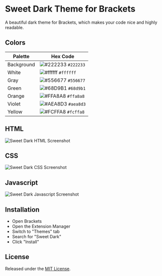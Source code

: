 # Sweet Dark Theme for Brackets
A beautiful dark theme for Brackets, which makes your code nice and highly readable.

## Colors
Palette | Hex Code
--- | ---
Background | ![#222233](https://placehold.it/15/222233/ffffff?text=+) `#222233`
White | ![#ffffff](https://placehold.it/15/ffffff/000000?text=+) `#ffffff`
Gray | ![#556677](https://placehold.it/15/556677/000000?text=+) `#556677`
Green | ![#68D9B1](https://placehold.it/15/68d9b1/000000?text=+) `#68d9b1`
Orange | ![#FFA8A8](https://placehold.it/15/ffa8a8/000000?text=+) `#ffa8a8`
Violet | ![#AEA8D3](https://placehold.it/15/aea8d3/000000?text=+) `#aea8d3`
Yellow | ![#FCFFA8](https://placehold.it/15/fcffa8/000000?text=+) `#fcffa8`

## HTML
![Sweet Dark HTML Screenshot](https://github.com/smrlo/sweet-dark/blob/master/screenshots/html.png)
## CSS
![Sweet Dark CSS Screenshot](https://github.com/smrlo/sweet-dark/blob/master/screenshots/css.png)
## Javascript
![Sweet Dark Javascript Screenshot](https://github.com/smrlo/sweet-dark/blob/master/screenshots/js.png)

## Installation
* Open Brackets
* Open the Extension Manager
* Switch to "Themes" tab
* Search for "Sweet Dark"
* Click "Install"

## License
Released under the [MIT License](https://github.com/smrlo/sweet-dark/blob/master/LICENSE).
